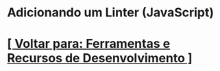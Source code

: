 # Adicionando um Linter (JavaScript)

# [[ Voltar para: Ferramentas e Recursos de Desenvolvimento ]](1-ferramentas-recursos-desenvolvimento.md)